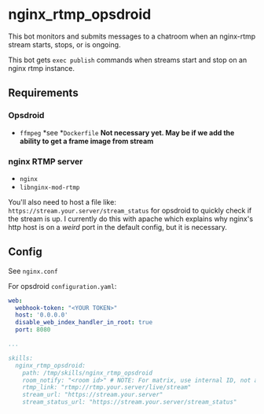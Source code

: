 # nginx\_rtmp\_opsdroid
This bot monitors and submits messages to a chatroom when an nginx-rtmp stream starts, stops, or is ongoing.

This bot gets `exec publish` commands when streams start and stop on an nginx rtmp instance.

## Requirements

### Opsdroid
* `ffmpeg` *see *`Dockerfile` **Not necessary yet. May be if we add the ability to get a frame image from stream**

### nginx RTMP server
* `nginx`
* `libnginx-mod-rtmp`

You'll also need to host a file like: `https://stream.your.server/stream_status` for opsdroid to quickly check if the stream is up. I currently do this with apache which explains why nginx's http host is on a *weird* port in the default config, but it is necessary.

## Config
See `nginx.conf`

For opsdroid `configuration.yaml`:
```yaml
web:
  webhook-token: "<YOUR TOKEN>"
  host: '0.0.0.0'
  disable_web_index_handler_in_root: true
  port: 8080

...

skills:
  nginx_rtmp_opsdroid:
    path: /tmp/skills/nginx_rtmp_opsdroid
    room_notify: "<room id>" # NOTE: For matrix, use internal ID, not alias.
    rtmp_link: "rtmp://rtmp.your.server/live/stream"
    stream_url: "https://stream.your.server"
    stream_status_url: "https://stream.your.server/stream_status"
```


